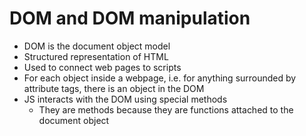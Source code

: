 DOM and DOM manipulation
=======

* DOM is the document object model
* Structured representation of HTML
* Used to connect web pages to scripts
* For each object inside a webpage, i.e. for anything surrounded by attribute tags, there is an object in the DOM
* JS interacts with the DOM using special methods
  * They are methods because they are functions attached to the document object

